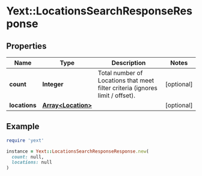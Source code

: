 # Yext::LocationsSearchResponseResponse

## Properties

| Name | Type | Description | Notes |
| ---- | ---- | ----------- | ----- |
| **count** | **Integer** | Total number of Locations that meet filter criteria (ignores limit / offset). | [optional] |
| **locations** | [**Array&lt;Location&gt;**](Location.md) |  | [optional] |

## Example

```ruby
require 'yext'

instance = Yext::LocationsSearchResponseResponse.new(
  count: null,
  locations: null
)
```

